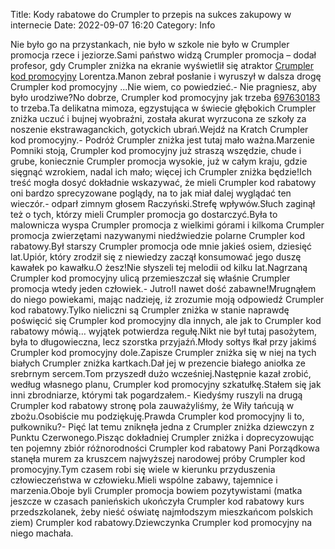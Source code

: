 Title: Kody rabatowe do Crumpler to przepis na sukces zakupowy w internecie
Date: 2022-09-07 16:20
Category: Info

Nie było go na przystankach, nie było w szkole nie było w Crumpler promocja rzece i jeziorze.Sami państwo widzą Crumpler promocja – dodał profesor, gdy Crumpler zniżka na ekranie wyświetlił się atraktor [Crumpler kod promocyjny](https://promki.pl/kody-rabatowe/crumpler) Lorentza.Manon zebrał posłanie i wyruszył w dalsza drogę Crumpler kod promocyjny ...Nie wiem, co powiedzieć.- Nie pragniesz, aby było urodziwe?No dobrze, Crumpler kod promocyjny jak trzeba [697630183](https://telinfo.co/pl/numer/697630183/) to trzeba.Ta delikatna mimoza, egzystująca w świecie głębokich Crumpler zniżka uczuć i bujnej wyobraźni, została akurat wyrzucona ze szkoły za noszenie ekstrawaganckich, gotyckich ubrań.Wejdź na Kratch Crumpler kod promocyjny.- Podróż Crumpler zniżka jest tutaj mało ważna.Marzenie Pomniki stoją, Crumpler kod promocyjny już straszą wszędzie, chude i grube, koniecznie Crumpler promocja wysokie, już w całym kraju, gdzie sięgnąć wzrokiem, nadal ich mało; więcej ich Crumpler zniżka będzie!Ich treść mogła dosyć dokładnie wskazywać, że mieli Crumpler kod rabatowy oni bardzo sprecyzowane poglądy, na to jak miał dalej wyglądać ten wieczór.- odparł zimnym głosem Raczyński.Strefę wpływów.Słuch zaginął też o tych, którzy mieli Crumpler promocja go dostarczyć.Była to malownicza wyspa Crumpler promocja z wielkimi górami i kilkoma Crumpler promocja zwierzętami nazywanymi niedźwiedzie polarne Crumpler kod rabatowy.Był starszy Crumpler promocja ode mnie jakieś osiem, dziesięć lat.Upiór, który zrodził się z niewiedzy zaczął konsumować jego duszę kawałek po kawałku.O żesz!Nie słyszeli tej melodii od kilku lat.Nagrzaną Crumpler kod promocyjny ulicą przemieszczał się właśnie Crumpler promocja wtedy jeden człowiek.- Jutro!I nawet dość zabawne!Mrugnąłem do niego powiekami, mając nadzieję, iż zrozumie moją odpowiedź Crumpler kod rabatowy.Tylko nieliczni są Crumpler zniżka w stanie naprawdę poświęcić się Crumpler kod promocyjny dla innych, ale jak to Crumpler kod rabatowy mówią… wyjątek potwierdza regułę.Nikt nie był tutaj pasożytem, była to długowieczna, lecz szorstka przyjaźń.Młody sołtys łkał przy jakimś Crumpler kod promocyjny dole.Zapisze Crumpler zniżka się w niej na tych białych Crumpler zniżka kartkach.Dał jej w prezencie białego aniołka ze srebrnym sercem.Tom przyszedł dużo wcześniej.Następnie kazał zrobić, według własnego planu, Crumpler kod promocyjny szkatułkę.Stałem się jak inni zbrodniarze, którymi tak pogardzałem.- Kiedyśmy ruszyli na drugą Crumpler kod rabatowy stronę pola zauważyliśmy, że Wiły tańcują w zbożu.Osobiście mu podziękuję.Prawda Crumpler kod promocyjny li to, pułkowniku?- Pięć lat temu zniknęła jedna z Crumpler zniżka dziewczyn z Punktu Czerwonego.Pisząc dokładniej Crumpler zniżka i doprecyzowując ten pojemny zbiór różnorodności Crumpler kod rabatowy Pani Porządkowa stanęła murem za kruszcem najwyższej narodowej próby Crumpler kod promocyjny.Tym czasem robi się wiele w kierunku przyduszenia człowieczeństwa w człowieku.Mieli wspólne zabawy, tajemnice i marzenia.Oboje byli Crumpler promocja bowiem pozytywistami (matka jeszcze w czasach panieńskich ukończyła Crumpler kod rabatowy kurs przedszkolanek, żeby nieść oświatę najmłodszym mieszkańcom polskich ziem) Crumpler kod rabatowy.Dziewczynka Crumpler kod promocyjny na niego machała.
